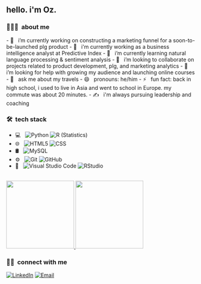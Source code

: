 <h2> hello. i'm Oz.</h2>

<h3> 👨🏻‍💻 &nbsp;about me </h3>
- 🔭 &nbsp; i’m currently working on constructing a marketing funnel for a soon-to-be-launched plg product
- 💼 &nbsp; i'm currently working as a business intelligence analyst at Predictive Index
- 🌱 &nbsp; i’m currently learning natural language processing & sentiment analysis
- 👯 &nbsp; i’m looking to collaborate on projects related to product development, plg, and marketing analytics
- 🤔 &nbsp; i’m looking for help with growing my audience and launching online courses
- 💬 &nbsp; ask me about my travels
- 😄 &nbsp; pronouns: he/him
- ⚡ &nbsp; fun fact: back in high school, i used to live in Asia and went to school in Europe. my commute was about 20 minutes.
- ✍️ &nbsp; i'm always pursuing leadership and coaching

<h3> 🛠 &nbsp;tech stack</h3>

- 💻 &nbsp;
  ![Python](https://img.shields.io/badge/-Python-333333?style=flat&logo=python)
  ![R (Statistics)](https://img.shields.io/badge/-R-333333?style=flat&logo=R&logoColor=276DC3)
- 🌐 &nbsp;
  ![HTML5](https://img.shields.io/badge/-HTML5-333333?style=flat&logo=HTML5)
  ![CSS](https://img.shields.io/badge/-CSS-333333?style=flat&logo=CSS3&logoColor=1572B6)
- 🛢 &nbsp;
  ![MySQL](https://img.shields.io/badge/-MySQL-333333?style=flat&logo=mysql)
- ⚙️ &nbsp;
  ![Git](https://img.shields.io/badge/-Git-333333?style=flat&logo=git)
  ![GitHub](https://img.shields.io/badge/-GitHub-333333?style=flat&logo=github)
- 🔧 &nbsp;
  ![Visual Studio Code](https://img.shields.io/badge/-Visual%20Studio%20Code-333333?style=flat&logo=visual-studio-code&logoColor=007ACC)
  ![RStudio](https://img.shields.io/badge/-RStudio-333333?style=flat&logo=rstudio)
<br/>

<a href="https://github.com/ozengnr">
  <img height="180em" src="https://github-readme-stats.vercel.app/api?username=ozengnr&theme=buefy&show_icons=true" />
  <img height="180em" src="https://github-readme-stats.vercel.app/api/top-langs/?username=ozengnr&theme=buefy&layout=compact" />
</a>
<br/>

<h3> 🤝🏻 &nbsp;connect with me </h3>

<p align="left">
<a href="https://www.linkedin.com/in/ozenguner/"><img alt="LinkedIn" src="https://img.shields.io/badge/LinkedIn-ozenguner-blue?style=flat-square&logo=linkedin"></a>
<a href="mailto:ozengnr@gmail.com"><img alt="Email" src="https://img.shields.io/badge/Email-ozengnr@gmail.com-blue?style=flat-square&logo=gmail"></a>
</p>
